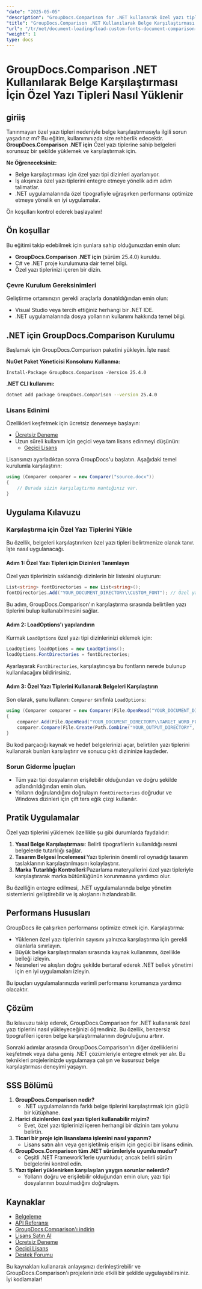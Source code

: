```yaml
---
"date": "2025-05-05"
"description": "GroupDocs.Comparison for .NET kullanarak özel yazı tipleriyle belgeleri sorunsuz bir şekilde nasıl yükleyeceğinizi ve karşılaştıracağınızı öğrenin. Adım adım talimatları ve en iyi uygulamaları izleyin."
"title": "GroupDocs.Comparison .NET Kullanılarak Belge Karşılaştırması İçin Özel Yazı Tipleri Nasıl Yüklenir"
"url": "/tr/net/document-loading/load-custom-fonts-document-comparison-groupdocs-net/"
"weight": 1
type: docs
---
```

# GroupDocs.Comparison .NET Kullanılarak Belge Karşılaştırması İçin Özel Yazı Tipleri Nasıl Yüklenir

## giriiş

Tanınmayan özel yazı tipleri nedeniyle belge karşılaştırmasıyla ilgili sorun yaşadınız mı? Bu eğitim, kullanımınızda size rehberlik edecektir. **GroupDocs.Comparison .NET için** Özel yazı tiplerine sahip belgeleri sorunsuz bir şekilde yüklemek ve karşılaştırmak için. 

**Ne Öğreneceksiniz:**
- Belge karşılaştırması için özel yazı tipi dizinleri ayarlanıyor.
- İş akışınıza özel yazı tiplerini entegre etmeye yönelik adım adım talimatlar.
- .NET uygulamalarında özel tipografiyle uğraşırken performansı optimize etmeye yönelik en iyi uygulamalar.

Ön koşulları kontrol ederek başlayalım!

## Ön koşullar

Bu eğitimi takip edebilmek için şunlara sahip olduğunuzdan emin olun:

- **GroupDocs.Comparison .NET için** (sürüm 25.4.0) kuruldu.
- C# ve .NET proje kurulumuna dair temel bilgi.
- Özel yazı tiplerinizi içeren bir dizin.

### Çevre Kurulum Gereksinimleri
Geliştirme ortamınızın gerekli araçlarla donatıldığından emin olun:
- Visual Studio veya tercih ettiğiniz herhangi bir .NET IDE.
- .NET uygulamalarında dosya yollarının kullanımı hakkında temel bilgi.

## .NET için GroupDocs.Comparison Kurulumu

Başlamak için GroupDocs.Comparison paketini yükleyin. İşte nasıl:

**NuGet Paket Yöneticisi Konsolunu Kullanma:**

```shell
Install-Package GroupDocs.Comparison -Version 25.4.0
```

**.NET CLI kullanımı:**

```bash
dotnet add package GroupDocs.Comparison --version 25.4.0
```

### Lisans Edinimi

Özellikleri keşfetmek için ücretsiz denemeye başlayın:
- [Ücretsiz Deneme](https://releases.groupdocs.com/comparison/net/)
- Uzun süreli kullanım için geçici veya tam lisans edinmeyi düşünün:
  - [Geçici Lisans](https://purchase.groupdocs.com/temporary-license/)

Lisansınızı ayarladıktan sonra GroupDocs'u başlatın. Aşağıdaki temel kurulumla karşılaştırın:

```csharp
using (Comparer comparer = new Comparer("source.docx"))
{
    // Burada sizin karşılaştırma mantığınız var.
}
```

## Uygulama Kılavuzu

### Karşılaştırma için Özel Yazı Tiplerini Yükle

Bu özellik, belgeleri karşılaştırırken özel yazı tipleri belirtmenize olanak tanır. İşte nasıl uygulanacağı.

#### Adım 1: Özel Yazı Tipleri için Dizinleri Tanımlayın

Özel yazı tiplerinizin saklandığı dizinlerin bir listesini oluşturun:

```csharp
List<string> fontDirectories = new List<string>();
fontDirectories.Add("YOUR_DOCUMENT_DIRECTORY\\CUSTOM_FONT"); // Özel yazı tipi dizin yolunuzla değiştirin.
```

Bu adım, GroupDocs.Comparison'ın karşılaştırma sırasında belirtilen yazı tiplerini bulup kullanabilmesini sağlar.

#### Adım 2: LoadOptions'ı yapılandırın

Kurmak `LoadOptions` özel yazı tipi dizinlerinizi eklemek için:

```csharp
LoadOptions loadOptions = new LoadOptions();
loadOptions.FontDirectories = fontDirectories;
```

Ayarlayarak `FontDirectories`, karşılaştırıcıya bu fontların nerede bulunup kullanılacağını bildirirsiniz.

#### Adım 3: Özel Yazı Tiplerini Kullanarak Belgeleri Karşılaştırın

Son olarak, şunu kullanın: `Comparer` sınıfınla `LoadOptions`:

```csharp
using (Comparer comparer = new Comparer(File.OpenRead("YOUR_DOCUMENT_DIRECTORY\\SOURCE_WORD_FONT"), loadOptions))
{
    comparer.Add(File.OpenRead("YOUR_DOCUMENT_DIRECTORY\\TARGET_WORD_FONT"));
    comparer.Compare(File.Create(Path.Combine("YOUR_OUTPUT_DIRECTORY", "RESULT_WORD_FONT")));
}
```

Bu kod parçacığı kaynak ve hedef belgelerinizi açar, belirtilen yazı tiplerini kullanarak bunları karşılaştırır ve sonucu çıktı dizininize kaydeder.

### Sorun Giderme İpuçları

- Tüm yazı tipi dosyalarının erişilebilir olduğundan ve doğru şekilde adlandırıldığından emin olun.
- Yolların doğrulandığını doğrulayın `fontDirectories` doğrudur ve Windows dizinleri için çift ters eğik çizgi kullanılır.

## Pratik Uygulamalar

Özel yazı tiplerini yüklemek özellikle şu gibi durumlarda faydalıdır:

1. **Yasal Belge Karşılaştırması**: Belirli tipografilerin kullanıldığı resmi belgelerde tutarlılığı sağlar.
2. **Tasarım Belgesi İncelemesi**:Yazı tiplerinin önemli rol oynadığı tasarım taslaklarının karşılaştırılmasını kolaylaştırır.
3. **Marka Tutarlılığı Kontrolleri**:Pazarlama materyallerini özel yazı tipleriyle karşılaştırarak marka bütünlüğünün korunmasına yardımcı olur.

Bu özelliğin entegre edilmesi, .NET uygulamalarında belge yönetim sistemlerini geliştirebilir ve iş akışlarını hızlandırabilir.

## Performans Hususları

GroupDocs ile çalışırken performansı optimize etmek için. Karşılaştırma:
- Yüklenen özel yazı tiplerinin sayısını yalnızca karşılaştırma için gerekli olanlarla sınırlayın.
- Büyük belge karşılaştırmaları sırasında kaynak kullanımını, özellikle belleği izleyin.
- Nesneleri ve akışları doğru şekilde bertaraf ederek .NET bellek yönetimi için en iyi uygulamaları izleyin.

Bu ipuçları uygulamalarınızda verimli performansı korumanıza yardımcı olacaktır.

## Çözüm

Bu kılavuzu takip ederek, GroupDocs.Comparison for .NET kullanarak özel yazı tiplerini nasıl yükleyeceğinizi öğrendiniz. Bu özellik, benzersiz tipografileri içeren belge karşılaştırmalarının doğruluğunu artırır. 

Sonraki adımlar arasında GroupDocs.Comparison'ın diğer özelliklerini keşfetmek veya daha geniş .NET çözümleriyle entegre etmek yer alır. Bu teknikleri projelerinizde uygulamaya çalışın ve kusursuz belge karşılaştırması deneyimi yaşayın.

## SSS Bölümü

1. **GroupDocs.Comparison nedir?**
   - .NET uygulamalarında farklı belge tiplerini karşılaştırmak için güçlü bir kütüphane.
2. **Harici dizinlerden özel yazı tipleri kullanabilir miyim?**
   - Evet, özel yazı tiplerinizi içeren herhangi bir dizinin tam yolunu belirtin.
3. **Ticari bir proje için lisanslama işlemini nasıl yaparım?**
   - Lisans satın alın veya genişletilmiş erişim için geçici bir lisans edinin.
4. **GroupDocs.Comparison tüm .NET sürümleriyle uyumlu mudur?**
   - Çeşitli .NET Framework'lerle uyumludur, ancak belirli sürüm belgelerini kontrol edin.
5. **Yazı tipleri yüklenirken karşılaşılan yaygın sorunlar nelerdir?**
   - Yolların doğru ve erişilebilir olduğundan emin olun; yazı tipi dosyalarının bozulmadığını doğrulayın.

## Kaynaklar
- [Belgeleme](https://docs.groupdocs.com/comparison/net/)
- [API Referansı](https://reference.groupdocs.com/comparison/net/)
- [GroupDocs.Comparison'ı indirin](https://releases.groupdocs.com/comparison/net/)
- [Lisans Satın Al](https://purchase.groupdocs.com/buy)
- [Ücretsiz Deneme](https://releases.groupdocs.com/comparison/net/)
- [Geçici Lisans](https://purchase.groupdocs.com/temporary-license/)
- [Destek Forumu](https://forum.groupdocs.com/c/comparison/)

Bu kaynakları kullanarak anlayışınızı derinleştirebilir ve GroupDocs.Comparison'ı projelerinizde etkili bir şekilde uygulayabilirsiniz. İyi kodlamalar!